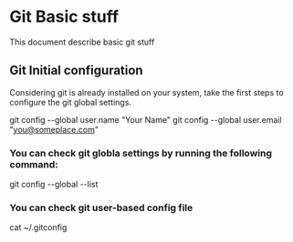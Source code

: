 # Git Basic stuff

This document describe basic git stuff

## Git Initial configuration

Considering git is already installed on your system, take the first steps to configure the git global settings.

git config --global user.name "Your Name"
git config --global user.email "you@someplace.com"

### You can check git globla settings by running the following command:

git config --global --list

### You can check git user-based config file

cat ~/.gitconfig
